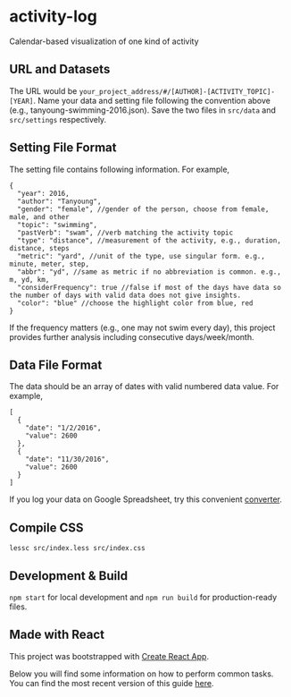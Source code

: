 # activity-log
Calendar-based visualization of one kind of activity

## URL and Datasets
The URL would be ```your_project_address/#/[AUTHOR]-[ACTIVITY_TOPIC]-[YEAR]```.
Name your data and setting file following the convention above (e.g., tanyoung-swimming-2016.json).
Save the two files in ```src/data``` and ```src/settings``` respectively.

## Setting File Format
The setting file contains following information. For example,
```
{
  "year": 2016,
  "author": "Tanyoung",
  "gender": "female", //gender of the person, choose from female, male, and other
  "topic": "swimming",
  "pastVerb": "swam", //verb matching the activity topic
  "type": "distance", //measurement of the activity, e.g., duration, distance, steps
  "metric": "yard", //unit of the type, use singular form. e.g., minute, meter, step,
  "abbr": "yd", //same as metric if no abbreviation is common. e.g., m, yd, km,
  "considerFrequency": true //false if most of the days have data so the number of days with valid data does not give insights.
  "color": "blue" //choose the highlight color from blue, red
}
```
If the frequency matters (e.g., one may not swim every day), this project provides further analysis including consecutive days/week/month.

## Data File Format
The data should be an array of dates with valid numbered data value. For example,
```
[
  {
    "date": "1/2/2016",
    "value": 2600
  },
  {
    "date": "11/30/2016",
    "value": 2600
  }
]
```
If you log your data on Google Spreadsheet, try this convenient [converter](https://www.npmjs.com/package/google-spreadsheet-to-json).

## Compile CSS
```
lessc src/index.less src/index.css
```
## Development & Build
```npm start``` for local development and ```npm run build``` for production-ready files.

## Made with React
This project was bootstrapped with [Create React App](https://github.com/facebookincubator/create-react-app).

Below you will find some information on how to perform common tasks.<br>
You can find the most recent version of this guide [here](https://github.com/facebookincubator/create-react-app/blob/master/packages/react-scripts/template/README.md).
